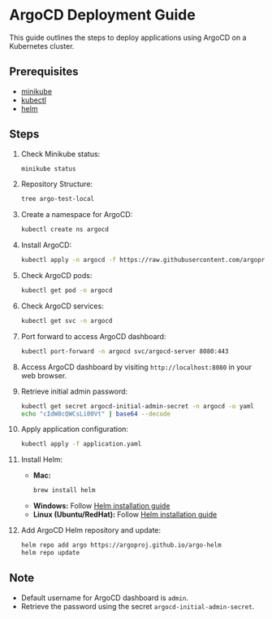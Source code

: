 # ArgoCD Deployment Guide

This guide outlines the steps to deploy applications using ArgoCD on a Kubernetes cluster.

## Prerequisites

- [minikube](https://minikube.sigs.k8s.io/docs/start/)
- [kubectl](https://kubernetes.io/docs/tasks/tools/install-kubectl/)
- [helm](https://helm.sh/docs/intro/install/)

## Steps

1. Check Minikube status:
    ```bash
    minikube status
    ```

2. Repository Structure:
    ```bash
    tree argo-test-local
    ```

3. Create a namespace for ArgoCD:
    ```bash
    kubectl create ns argocd
    ```

4. Install ArgoCD:
    ```bash
    kubectl apply -n argocd -f https://raw.githubusercontent.com/argoproj/argo-cd/stable/manifests/install.yaml
    ```

5. Check ArgoCD pods:
    ```bash
    kubectl get pod -n argocd
    ```

6. Check ArgoCD services:
    ```bash
    kubectl get svc -n argocd
    ```

7. Port forward to access ArgoCD dashboard:
    ```bash
    kubectl port-forward -n argocd svc/argocd-server 8080:443
    ```

8. Access ArgoCD dashboard by visiting `http://localhost:8080` in your web browser.

9. Retrieve initial admin password:
    ```bash
    kubectl get secret argocd-initial-admin-secret -n argocd -o yaml
    echo "cIdW8cQWCsLi00Vt" | base64 --decode
    ```

10. Apply application configuration:
    ```bash
    kubectl apply -f application.yaml
    ```

11. Install Helm:
    - **Mac:**
      ```bash
      brew install helm
      ```
    - **Windows:**
      Follow [Helm installation guide](https://helm.sh/docs/intro/install/)
    - **Linux (Ubuntu/RedHat):**
      Follow [Helm installation guide](https://helm.sh/docs/intro/install/)

12. Add ArgoCD Helm repository and update:
    ```bash
    helm repo add argo https://argoproj.github.io/argo-helm
    helm repo update
    ```

## Note

- Default username for ArgoCD dashboard is `admin`.
- Retrieve the password using the secret `argocd-initial-admin-secret`.

